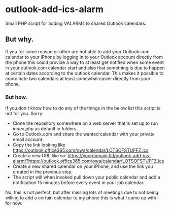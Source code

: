 # outlook-add-ics-alarm
Small PHP script for adding VALARMs to shared Outlook calendars.

## But why.

If you for some reason or other are not able to add your Outlook.com calendar to your iPhone by logging in to your Outlook account directly from the phone this could provide a way to at least get notified when some event in your outlook.com calendar start and also that something is due to happen at certain dates according to the outlook calendar. This makes it possible to coordinate two calendars at least somewhat easier directly from your phone.

### But how.

If you don't know how to do any of the things in the below list this script is not for you. Sorry.

* Clone the repository somewhere on a web server that is set up to run _index.php_ as default in folders.
* Go to Outlook.com and share the wanted calendar with your private email account.
* Copy the link looking like https://outlook.office365.com/owa/calendar/LOTSOFSTUFFZ.ics
* Create a new URL like so: https://yourdomain.tld/outlook-add-ics-alarm/?https://outlook.office365.com/owa/calendar/LOTSOFSTUFFZ.ics
* Create a new shared calendar on your iPhone, and use the link you created in the previous step.
* The script will when invoked pull down your public calendar and add a notification 15 minutes before every event in your job calendar.

No, this is not perfect, but after missing lots of meetings due to not being willing to add a certain calendar to my phone this is what I came up with - for now.
